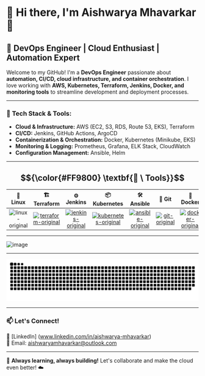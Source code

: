 
# 🚀 Hi there, I'm Aishwarya Mhavarkar 👋  

## 🌟 DevOps Engineer | Cloud Enthusiast | Automation Expert  

Welcome to my GitHub! I'm a **DevOps Engineer** passionate about **automation, CI/CD, cloud infrastructure, and container orchestration**. I love working with **AWS, Kubernetes, Terraform, Jenkins, Docker, and monitoring tools** to streamline development and deployment processes.  

---

### 🔧 **Tech Stack & Tools:**  
- **Cloud & Infrastructure:** AWS (EC2, S3, RDS, Route 53, EKS), Terraform  
- **CI/CD:** Jenkins, GitHub Actions, ArgoCD  
- **Containerization & Orchestration:** Docker, Kubernetes (Minikube, EKS)  
- **Monitoring & Logging:** Prometheus, Grafana, ELK Stack, CloudWatch  
- **Configuration Management:** Ansible, Helm  
---
## $${\color{#FF9800} \textbf{🔧 \ Tools}}$$

| **🐧 Linux** | **🏗️ Terraform** | **⚙️ Jenkins** | **📦 Kubernetes** | **🛠️ Ansible** | **🔄 Git** | **🐳 Docker** | **👨‍💻 GitHub** | **☁️ AWS** | **📜 Bash** | **🌐 Azure** |
|:---------:|:-------------:|:-----------:|:--------------:|:-----------:|:----------:|:-------:|:----------:|:----------:|:----------:|:----------:|
|    ![linux-original](https://github.com/user-attachments/assets/81e3caf9-68d9-4ee3-b377-82c3423a2630)       | <a href="https://github.com/Gaurav1251/Devops_Tasks/tree/main/Terraform" target="_self"> ![terraform-original](https://github.com/user-attachments/assets/66b136b9-0506-4810-be8c-88bda0de1e70)</a>              |  <a href="" target="_self">![jenkins-original](https://github.com/user-attachments/assets/8fa29f4f-ba3d-4018-9345-2c62c809f967)</a>           |<a href="https://github.com/Gaurav1251/Devops_Tasks/tree/main/K8s" target="_self">![kubernetes-original](https://github.com/user-attachments/assets/c7142faf-34cc-4d43-8173-0ecc12e55ddb)</a>                |  <a href="" target="_self">![ansible-original](https://github.com/user-attachments/assets/bde78462-a07f-4721-90ed-7d872491919b)</a>           |  <a href="" target="_self">![git-original](https://github.com/user-attachments/assets/ab278077-bd7f-4af9-95a1-a8351fa62e7b)</a>          |<a href="https://github.com/Gaurav1251/Devops_Tasks/tree/main/Docker" target="_self">![docker-original](https://github.com/user-attachments/assets/82963f3c-cce0-4cbe-8a1a-cce7427bdb76)</a>         |<a href="https://github.com/Gaurav1251" target="_self">![github-original](https://github.com/user-attachments/assets/a7e4df8e-1fb2-43b9-bcff-e8cacb1e85de)</a>          |  <a href="https://github.com/Gaurav1251/AWS_Tasks" target="_self">![aws(1)](https://github.com/user-attachments/assets/6d6164da-476c-4447-8691-a8861bbecbc0)</a>      |    <a href="" target="_self">![bash-original](https://github.com/user-attachments/assets/195f5fdf-0a9a-4851-9ae4-1b090bfea8c2)</a> | <a href="" target="_self">![azure-original](https://github.com/user-attachments/assets/157d416b-0e39-4c98-8d80-27799b1d414f)</a> 

---
![image](https://github.com/user-attachments/assets/cdba3a70-83e9-44ee-b78f-25a0ed6d673d)

---

<picture>
  <source
    media="(prefers-color-scheme: dark)"
    srcset="https://raw.githubusercontent.com/platane/snk/output/github-contribution-grid-snake-dark.svg"
  />
  <source
    media="(prefers-color-scheme: light)"
    srcset="https://raw.githubusercontent.com/platane/snk/output/github-contribution-grid-snake.svg"
  />
  <img
    alt="github contribution grid snake animation"
    src="https://raw.githubusercontent.com/platane/snk/output/github-contribution-grid-snake.svg"
    width="1800"
  />
</picture>

---

### 📫 **Let's Connect!**  
🔗 [LinkedIn] (www.linkedin.com/in/aishwarya-mhavarkar)  
📧 Email: aishwaryamhavarkar@outlook.com

---

🚀 **Always learning, always building!** Let's collaborate and make the cloud even better! ☁️  

